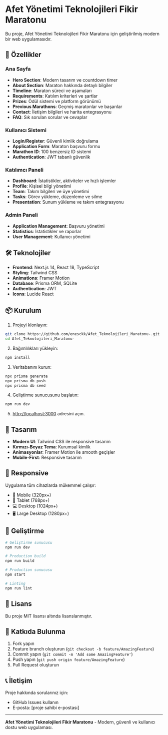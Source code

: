 # Afet Yönetimi Teknolojileri Fikir Maratonu

Bu proje, Afet Yönetimi Teknolojileri Fikir Maratonu için geliştirilmiş modern bir web uygulamasıdır.

## 🚀 Özellikler

### Ana Sayfa
- **Hero Section**: Modern tasarım ve countdown timer
- **About Section**: Maraton hakkında detaylı bilgiler
- **Timeline**: Maraton süreci ve aşamaları
- **Requirements**: Katılım kriterleri ve şartlar
- **Prizes**: Ödül sistemi ve platform görünümü
- **Previous Marathons**: Geçmiş maratonlar ve başarılar
- **Contact**: İletişim bilgileri ve harita entegrasyonu
- **FAQ**: Sık sorulan sorular ve cevaplar

### Kullanıcı Sistemi
- **Login/Register**: Güvenli kimlik doğrulama
- **Application Form**: Maraton başvuru formu
- **Marathon ID**: 100 benzersiz ID sistemi
- **Authentication**: JWT tabanlı güvenlik

### Katılımcı Paneli
- **Dashboard**: İstatistikler, aktiviteler ve hızlı işlemler
- **Profile**: Kişisel bilgi yönetimi
- **Team**: Takım bilgileri ve üye yönetimi
- **Tasks**: Görev yükleme, düzenleme ve silme
- **Presentation**: Sunum yükleme ve takım entegrasyonu

### Admin Paneli
- **Application Management**: Başvuru yönetimi
- **Statistics**: İstatistikler ve raporlar
- **User Management**: Kullanıcı yönetimi

## 🛠️ Teknolojiler

- **Frontend**: Next.js 14, React 18, TypeScript
- **Styling**: Tailwind CSS
- **Animations**: Framer Motion
- **Database**: Prisma ORM, SQLite
- **Authentication**: JWT
- **Icons**: Lucide React

## 📦 Kurulum

1. Projeyi klonlayın:
```bash
git clone https://github.com/enesckk/Afet_Teknolojileri_Maratonu-.git
cd Afet_Teknolojileri_Maratonu-
```

2. Bağımlılıkları yükleyin:
```bash
npm install
```

3. Veritabanını kurun:
```bash
npx prisma generate
npx prisma db push
npx prisma db seed
```

4. Geliştirme sunucusunu başlatın:
```bash
npm run dev
```

5. [http://localhost:3000](http://localhost:3000) adresini açın.

## 🎨 Tasarım

- **Modern UI**: Tailwind CSS ile responsive tasarım
- **Kırmızı-Beyaz Tema**: Kurumsal kimlik
- **Animasyonlar**: Framer Motion ile smooth geçişler
- **Mobile-First**: Responsive tasarım

## 📱 Responsive

Uygulama tüm cihazlarda mükemmel çalışır:
- 📱 Mobile (320px+)
- 📱 Tablet (768px+)
- 💻 Desktop (1024px+)
- 🖥️ Large Desktop (1280px+)

## 🔧 Geliştirme

```bash
# Geliştirme sunucusu
npm run dev

# Production build
npm run build

# Production sunucusu
npm start

# Linting
npm run lint
```

## 📄 Lisans

Bu proje MIT lisansı altında lisanslanmıştır.

## 🤝 Katkıda Bulunma

1. Fork yapın
2. Feature branch oluşturun (`git checkout -b feature/AmazingFeature`)
3. Commit yapın (`git commit -m 'Add some AmazingFeature'`)
4. Push yapın (`git push origin feature/AmazingFeature`)
5. Pull Request oluşturun

## 📞 İletişim

Proje hakkında sorularınız için:
- GitHub Issues kullanın
- E-posta: [proje sahibi e-postası]

---

**Afet Yönetimi Teknolojileri Fikir Maratonu** - Modern, güvenli ve kullanıcı dostu web uygulaması.